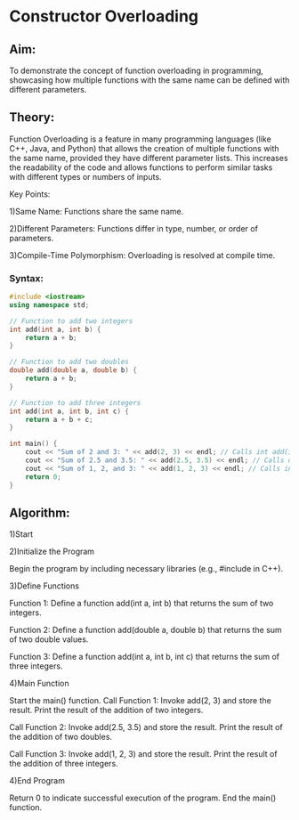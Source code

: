 # Constructor Overloading

## Aim:
To demonstrate the concept of function overloading in programming, showcasing how multiple functions with the same name can be defined with different parameters.

## Theory:
Function Overloading is a feature in many programming languages (like C++, Java, and Python) that allows the creation of multiple functions with the same name, provided they have different parameter lists. This increases the readability of the code and allows functions to perform similar tasks with different types or numbers of inputs.

Key Points:

1)Same Name: Functions share the same name.

2)Different Parameters: Functions differ in type, number, or order of parameters.

3)Compile-Time Polymorphism: Overloading is resolved at compile time.

### Syntax:
```cpp
#include <iostream>
using namespace std;

// Function to add two integers
int add(int a, int b) {
    return a + b;
}

// Function to add two doubles
double add(double a, double b) {
    return a + b;
}

// Function to add three integers
int add(int a, int b, int c) {
    return a + b + c;
}

int main() {
    cout << "Sum of 2 and 3: " << add(2, 3) << endl; // Calls int add(int, int)
    cout << "Sum of 2.5 and 3.5: " << add(2.5, 3.5) << endl; // Calls double add(double, double)
    cout << "Sum of 1, 2, and 3: " << add(1, 2, 3) << endl; // Calls int add(int, int, int)
    return 0;
}
```
## Algorithm:

1)Start

2)Initialize the Program

Begin the program by including necessary libraries (e.g., #include <iostream> in C++).

3)Define Functions

Function 1: Define a function add(int a, int b) that returns the sum of two integers.

Function 2: Define a function add(double a, double b) that returns the sum of two double values.

Function 3: Define a function add(int a, int b, int c) that returns the sum of three integers.

4)Main Function

Start the main() function.
Call Function 1:
Invoke add(2, 3) and store the result.
Print the result of the addition of two integers.

Call Function 2:
Invoke add(2.5, 3.5) and store the result.
Print the result of the addition of two doubles.

Call Function 3:
Invoke add(1, 2, 3) and store the result.
Print the result of the addition of three integers.

4)End Program

Return 0 to indicate successful execution of the program.
End the main() function.

